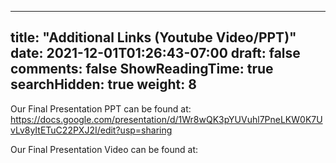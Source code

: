 
---
title: "Additional Links (Youtube Video/PPT)"
date: 2021-12-01T01:26:43-07:00
draft: false
comments: false
ShowReadingTime: true
searchHidden: true
weight: 8
---


Our Final Presentation PPT can be found at: https://docs.google.com/presentation/d/1Wr8wQK3pYUVuhl7PneLKW0K7UvLv8yItETuC22PXJ2I/edit?usp=sharing


Our Final Presentation Video can be found at:
